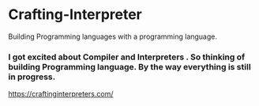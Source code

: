 # Crafting-Interpreter
Building Programming languages with a programming language.
### I got excited about Compiler and Interpreters . So thinking of building Programming language. By the way everything is still in progress.
https://craftinginterpreters.com/ 
